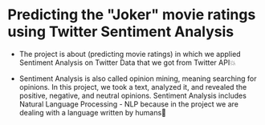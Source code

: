 # Predicting the "Joker" movie ratings using Twitter Sentiment Analysis
- The project is about (predicting movie ratings) in which we applied Sentiment Analysis on Twitter Data that we got from Twitter API💥

- Sentiment Analysis is also called opinion mining, meaning searching for opinions. In this project, we took a text, analyzed it, and revealed the positive, negative, and neutral opinions. Sentiment Analysis includes Natural Language Processing - NLP because in the project we are dealing with a language written by humans👥

